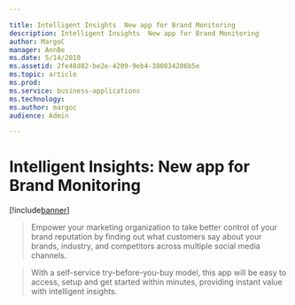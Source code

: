 ```yaml
---

title: Intelligent Insights  New app for Brand Monitoring
description: Intelligent Insights  New app for Brand Monitoring
author: MargoC
manager: AnnBe
ms.date: 5/14/2018
ms.assetid: 2fe48d82-be2e-4209-9eb4-380834206b5e
ms.topic: article
ms.prod: 
ms.service: business-applications
ms.technology: 
ms.author: margoc
audience: Admin

---
```

#  Intelligent Insights: New app for Brand Monitoring




[!include[banner](../../../../includes/banner.md)]

>   Empower your marketing organization to take better control of your brand
>   reputation by finding out what customers say about your brands, industry,
>   and competitors across multiple social media channels.

>   With a self-service try-before-you-buy model, this app will be easy to
>   access, setup and get started within minutes, providing instant value with
>   intelligent insights.
